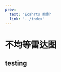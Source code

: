 ```yaml
---
prev:
  text: 'Ecahrts 案例'
  link: '../index'
---
```


# 不均等雷达图

<ClientOnly>
  <unevenRadar />
</ClientOnly>

## testing

<script setup>
import unevenRadar from '../components/unevenRadar.vue'
</script>
